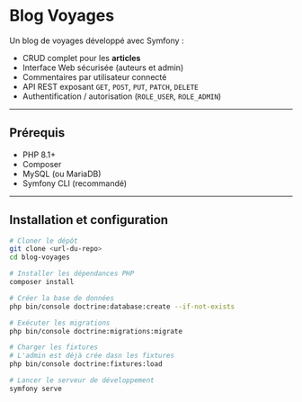 # Blog Voyages

Un blog de voyages développé avec Symfony :  
- CRUD complet pour les **articles**  
- Interface Web sécurisée (auteurs et admin)  
- Commentaires par utilisateur connecté  
- API REST exposant `GET`, `POST`, `PUT`, `PATCH`, `DELETE`  
- Authentification / autorisation (`ROLE_USER`, `ROLE_ADMIN`)

---

## Prérequis

- PHP 8.1+  
- Composer  
- MySQL (ou MariaDB)  
- Symfony CLI (recommandé)   

---

## Installation et configuration

```bash
# Cloner le dépôt
git clone <url-du-repo>
cd blog-voyages

# Installer les dépendances PHP
composer install

# Créer la base de données
php bin/console doctrine:database:create --if-not-exists

# Exécuter les migrations
php bin/console doctrine:migrations:migrate

# Charger les fixtures 
# L'admin est déjà crée dasn les fixtures
php bin/console doctrine:fixtures:load

# Lancer le serveur de développement
symfony serve